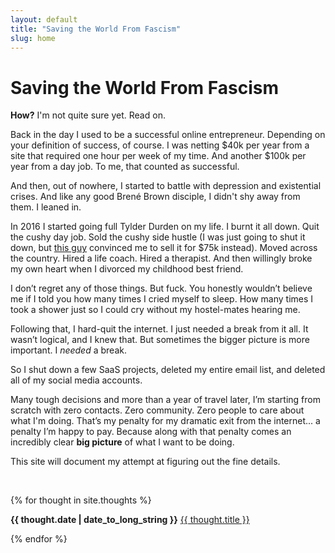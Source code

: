 ```yaml
---
layout: default
title: "Saving the World From Fascism"
slug: home
---
```


# Saving the World From Fascism

**How?** I'm not quite sure yet. Read on.

Back in the day I used to be a successful online entrepreneur. Depending on your definition of success, of course. I was netting $40k per year from a site that required one hour per week of my time. And another $100k per year from a day job. To me, that counted as successful.

And then, out of nowhere, I started to battle with depression and existential crises. And like any good Brené Brown disciple, I didn't shy away from them. I leaned in.

In 2016 I started going full Tylder Durden on my life. I burnt it all down. Quit the cushy day job. Sold the cushy side hustle (I was just going to shut it down, but [this guy](https://wanderingaimfully.com/) convinced me to sell it for $75k instead). Moved across the country. Hired a life coach. Hired a therapist. And then willingly broke my own heart when I divorced my childhood best friend.

I don’t regret any of those things. But fuck. You honestly wouldn’t believe me if I told you how many times I cried myself to sleep. How many times I took a shower just so I could cry without my hostel-mates hearing me.

Following that, I hard-quit the internet. I just needed a break from it all. It wasn’t logical, and I knew that. But sometimes the bigger picture is more important. I *needed* a break.

So I shut down a few SaaS projects, deleted my entire email list, and deleted all of my social media accounts.

Many tough decisions and more than a year of travel later, I’m starting from scratch with zero contacts. Zero community. Zero people to care about what I'm doing. That’s my penalty for my dramatic exit from the internet... a penalty I’m happy to pay. Because along with that penalty comes an incredibly clear **big picture** of what I want to be doing.

This site will document my attempt at figuring out the fine details.

<p>&nbsp;</p>

{% for thought in site.thoughts %}
  <p><strong>{{ thought.date | date_to_long_string }}</strong> <a href="{{ thought.url }}">{{ thought.title }}</a></p>
{% endfor %}